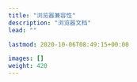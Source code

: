```yaml
---
title: "浏览器兼容性"
description: "浏览器文档"
lead: ""

lastmod: 2020-10-06T08:49:15+00:00

images: []
weight: 420
---
```

